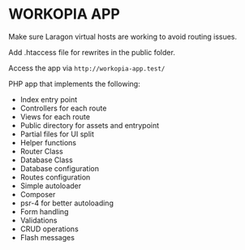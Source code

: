 # WORKOPIA APP

Make sure Laragon virtual hosts are working to avoid routing issues.

Add .htaccess file for rewrites in the public folder.

Access the app via `http://workopia-app.test/`

PHP app that implements the following:

- Index entry point
- Controllers for each route
- Views for each route
- Public directory for assets and entrypoint
- Partial files for UI split
- Helper functions
- Router Class
- Database Class
- Database configuration
- Routes configuration
- Simple autoloader
- Composer
- psr-4 for better autoloading
- Form handling
- Validations
- CRUD operations
- Flash messages
